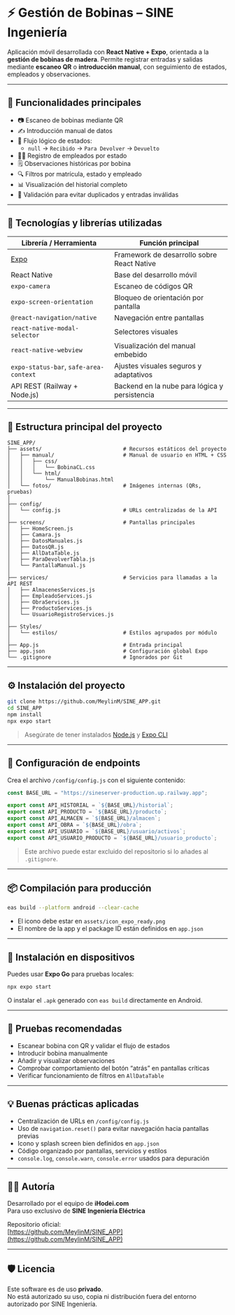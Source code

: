 # ⚡ Gestión de Bobinas – SINE Ingeniería

Aplicación móvil desarrollada con **React Native + Expo**, orientada a la **gestión de bobinas de madera**. Permite registrar entradas y salidas mediante **escaneo QR** o **introducción manual**, con seguimiento de estados, empleados y observaciones.

---

## 📱 Funcionalidades principales

- 📷 Escaneo de bobinas mediante QR
- ✍️ Introducción manual de datos
- 🔄 Flujo lógico de estados:
  - `null` → `Recibido` → `Para Devolver` → `Devuelto`
- 🧑‍💼 Registro de empleados por estado
- 🗒️ Observaciones históricas por bobina
- 🔍 Filtros por matrícula, estado y empleado
- 📊 Visualización del historial completo
- 🔐 Validación para evitar duplicados y entradas inválidas

---

## 🧠 Tecnologías y librerías utilizadas

| Librería / Herramienta                 | Función principal                             |
| -------------------------------------- | --------------------------------------------- |
| [Expo](https://expo.dev/)              | Framework de desarrollo sobre React Native    |
| React Native                           | Base del desarrollo móvil                     |
| `expo-camera`                          | Escaneo de códigos QR                         |
| `expo-screen-orientation`              | Bloqueo de orientación por pantalla           |
| `@react-navigation/native`             | Navegación entre pantallas                    |
| `react-native-modal-selector`          | Selectores visuales                           |
| `react-native-webview`                 | Visualización del manual embebido             |
| `expo-status-bar`, `safe-area-context` | Ajustes visuales seguros y adaptativos        |
| API REST (Railway + Node.js)           | Backend en la nube para lógica y persistencia |

---

## 📁 Estructura principal del proyecto

```
SINE_APP/
├── assets/                          # Recursos estáticos del proyecto
│   ├── manual/                      # Manual de usuario en HTML + CSS
│   │   ├── css/
│   │   │   └── BobinaCL.css
│   │   └── html/
│   │       └── ManualBobinas.html
│   └── fotos/                       # Imágenes internas (QRs, pruebas)
│
├── config/
│   └── config.js                    # URLs centralizadas de la API
│
├── screens/                         # Pantallas principales
│   ├── HomeScreen.js
│   ├── Camara.js
│   ├── DatosManuales.js
│   ├── DatosQR.js
│   ├── AllDataTable.js
│   ├── ParaDevolverTabla.js
│   └── PantallaManual.js
│
├── services/                        # Servicios para llamadas a la API REST
│   ├── AlmacenesServices.js
│   ├── EmpleadoServices.js
│   ├── ObraServices.js
│   ├── ProductoServices.js
│   └── UsuarioRegistroServices.js
│
├── Styles/
│   └── estilos/                     # Estilos agrupados por módulo
│
├── App.js                           # Entrada principal
├── app.json                         # Configuración global Expo
└── .gitignore                       # Ignorados por Git
```

---

## ⚙️ Instalación del proyecto

```bash
git clone https://github.com/MeylinM/SINE_APP.git
cd SINE_APP
npm install
npx expo start
```

> Asegúrate de tener instalados [Node.js](https://nodejs.org) y [Expo CLI](https://docs.expo.dev/get-started/installation/)

---

## 🔐 Configuración de endpoints

Crea el archivo `/config/config.js` con el siguiente contenido:

```js
const BASE_URL = "https://sineserver-production.up.railway.app";

export const API_HISTORIAL = `${BASE_URL}/historial`;
export const API_PRODUCTO = `${BASE_URL}/producto`;
export const API_ALMACEN = `${BASE_URL}/almacen`;
export const API_OBRA = `${BASE_URL}/obra`;
export const API_USUARIO = `${BASE_URL}/usuario/activos`;
export const API_USUARIO_PRODUCTO = `${BASE_URL}/usuario_producto`;
```

> Este archivo puede estar excluido del repositorio si lo añades al `.gitignore`.

---

## 📦 Compilación para producción

```bash
eas build --platform android --clear-cache
```

- El icono debe estar en `assets/icon_expo_ready.png`
- El nombre de la app y el package ID están definidos en `app.json`

---

## 📲 Instalación en dispositivos

Puedes usar **Expo Go** para pruebas locales:

```bash
npx expo start
```

O instalar el `.apk` generado con `eas build` directamente en Android.

---

## 🧪 Pruebas recomendadas

- Escanear bobina con QR y validar el flujo de estados
- Introducir bobina manualmente
- Añadir y visualizar observaciones
- Comprobar comportamiento del botón “atrás” en pantallas críticas
- Verificar funcionamiento de filtros en `AllDataTable`

---

## 💡 Buenas prácticas aplicadas

- Centralización de URLs en `/config/config.js`
- Uso de `navigation.reset()` para evitar navegación hacia pantallas previas
- Icono y splash screen bien definidos en `app.json`
- Código organizado por pantallas, servicios y estilos
- `console.log`, `console.warn`, `console.error` usados para depuración

---

## 🙋‍♂️ Autoría

Desarrollado por el equipo de **iHodei.com**  
Para uso exclusivo de **SINE Ingeniería Eléctrica**

Repositorio oficial:  
[https://github.com/MeylinM/SINE_APP](https://github.com/MeylinM/SINE_APP)

---

## 🛡️ Licencia

Este software es de uso **privado**.  
No está autorizado su uso, copia ni distribución fuera del entorno autorizado por SINE Ingeniería.
